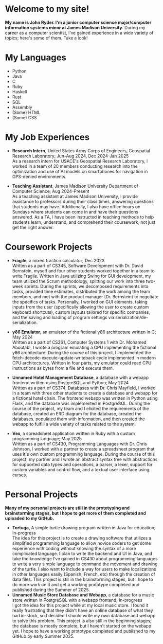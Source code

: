 # Welcome to my site!
**My name is John Ryder. I'm a junior computer science major/computer information systems minor at James Madison University.**
During my career as a computer scientist, I've gained experience in a wide variety of topics; here's some of them. Take a look!

# My Languages
- Python
- Java
- C
- Ruby
- Haskell
- Rust
- SQL
- Assembly
- (Some) HTML
- (Some) CSS

# My Job Experiences
- **Research Intern**, United States Army Corps of Engineers, Geospatial Research Laboratory; Jun-Aug 2024, Dec 2024-Jan 2025\
As a research intern for USACE's Geospatial Research Laboratory, I worked in a team of 20 members conducting research into the optimization and use of AI models on smartphones for navigation in
  GPS-denied environments.
  
- **Teaching Assistant**, James Madison University Department of Computer Science; Aug 2024-Present\
As a teaching assistant at James Madison University, I provide assistance to professors during their class times, answering questions that students may have. Additionally, I also have office hours on Sundays where students can come in and have their questions answered. As a TA, I have been instructed in teaching methods to help students learn, understand, and comprehend their coursework, not just get the right answer.

# Coursework Projects
- **Fragile**, a mixed fraction calculator; Dec 2023\
Written as a part of CS345, Software Development with Dr. David Bernstein, myself and four other students worked together in a team to write Fragile. Written in Java utilizing Swing for GUI development, my team utilized the Scrum methodology, splitting our work into three two-week sprints. During the sprints, we decomposed requirements into tasks, provided time estimates, distributed the work among the team members, and met with the product manager (Dr. Bernstein) to negotiate the specifics of tasks. Personally, I worked on GUI elements, taking inputs from the user (specifically allowing the user to create custom keyboard shortcuts), custom layouts tailored for specific companies, and the saving and loading of program settings via serialization/de-serialization.

- **y86 Emulator**, an emulator of the fictional y86 architecture written in C; May 2024\
Written as a part of CS261, Computer Systems 1 with Dr. Mohamed Aboutabl, I wrote a program emulating a CPU implementing the fictional y86 architecture. During the course of this project, I implemented the fetch-decode-execute-update-writeback cycle implemented in modern CPU architectures. Written in four parts, my emulator could read CPU instructions as bytes from a file and execute them.

- **Unnamed Hotel Management Database**, a database with a webapp frontend written using PostgreSQL and Python; May 2024\
Written as a part of CS374, Databases with Dr. Chris Mayfield, I worked in a team with three other students to create a database and webapp for a fictional hotel chain. The frontend webapp was written in Python using Flask, and the database was implemented in PostgreSQL. During the course of the project, my team and I elicited the requirements of the database, created an ERD diagram for the database, created the databases, populated them with information, and then created the webapp to fulfill a wide variety of tasks related to the system.

- **Vex**, a spreadsheet application written in Ruby with a custom programming language; May 2025\
Written as a part of CS430, Programming Languages with Dr. Chris Johnson, I worked with a partner to create a spreadsheet program that uses it's own custom programming language. During the course of this project, my partner and I wrote an abstract syntax tree with abstractions for supported data types and operations, a parser, a lexer, support for custom variables and control flow, and a textual user interface using curses.

# Personal Projects
**Many of my personal projects are still in the prototyping and brainstorming stages, but I hope to get more of them completed and uploaded to my GitHub.**
- **Tortuga**, A simple turtle drawing program written in Java for education; In-progress\
The idea for this project is to create a drawing software that utilizes a simplified programming language to allow novice coders to get some experience with coding without knowing the syntax of a more complicated language. I plan to write the backend and UI in Java, and take the knowledge I've gained in CS430 about programming languages to write a very simple language to command the movement and drawing of the turtle. I also want to include a way for users to make localizations in other languages easily (Spanish, French, etc) through the creation of data files. This project is still in the brainstorming stages, but I hope to do more work on it and get a working prototype completed and published during the Summer of 2025.
- **Unnamed Music Store Database and Webapp**, a database for a music store written in PostgreSQL with a webapp frontend; In-progress\
I got the idea for this project while at my local music store. I found it really frustrating that they didn't have an online database of what they had in-stock, so I decided I should write my own database and webapp to solve this problem. This project is also still in the beginning stages; the database is mostly complete, but I haven't started on the webapp yet. I hope to have a working prototype completed and published to my GitHub by early Summer 2025.

